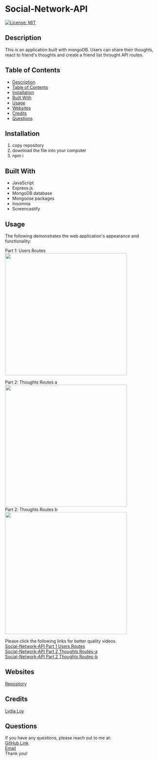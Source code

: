 # Social-Network-API
 
[![License: MIT](https://img.shields.io/badge/License-MIT-yellow.svg)](https://opensource.org/licenses/MIT)
 
 

## Description
This is an application built with mongoDB. Users can share their thoughts, react to friend's thoughts and create a friend list throught API routes.



## Table of Contents
  * [Description](#description)
  * [Table of Contents](#table-of-contents)
  * [Installation](#installation)
  * [Built With](#built-with)
  * [Usage](#usage)
  * [Websites](#websites)
  * [Credits](#credits)
  * [Questions](#questions)


## Installation 
  1. copy repository
  2. download the file into your computer
  3. npm i

## Built With
* JavaScript
* Express.js
* MongoDB database
* Mongoose packages
* Insomnia
* Screencastify


## Usage 
The following demonstrates the web application's appearance and functionality:

Part 1: Users Routes
<img src="./imgage/Social-Network-API           Part 1--Users Routes.gif" width="400" height="" /></br>


Part 2: Thoughts Routes a
<img src="./imgage/Social-Network-API           Part 2--Thoughts Routes-a.gif" width="400" height="" /></br>
Part 2: Thoughts Routes b
<img src="./imgage/Social-Network-API           Part 2--Thoughts Routes-b.gif" width="400" height="" />

Please click the following links for better quality videos.</br>
[Social-Network-API Part 1 Users Routes](https://watch.screencastify.com/v/SBWb66DdPrPz4i7BPiGp)</br>
[Social-Network-API Part 2 Thoughts Routes-a](https://watch.screencastify.com/v/x6jsqN4MsDPc1cm8pQ0H)</br>
[Social-Network-API Part 2 Thoughts Routes-b](https://watch.screencastify.com/v/kKMIlMuEGuM7lDkH3Q5H)



## Websites
[Repository](https://github.com/flowingcityloy/Social-Network-API)<br />



## Credits
  [Lydia Loy](https://github.com/flowingcityloy)<br/>



## Questions
  
 If you have any questions, please reach out to me at:<br>
  <a href="https://github.com/flowingcityloy">GitHub Link</a><br>
  <a href="mailto:lydia_art@yahoo.com">Email</a><br>
  Thank you!